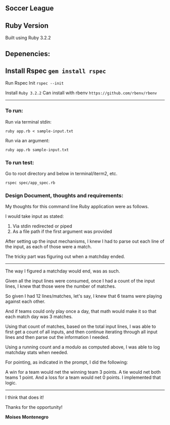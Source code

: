 ## Soccer League

## Ruby Version
Built using Ruby 3.2.2

## Depenencies:

Install Rspec
`gem install rspec`
---

Run Rspec Init
`rspec --init`

Install `Ruby 3.2.2`
Can install with rbenv
`https://github.com/rbenv/rbenv`

---


### To run:

Run via terminal stdin:

`ruby app.rb < sample-input.txt`

Run via an argument:

`ruby app.rb sample-input.txt`


### To run test:
Go to root directory and below in terminal/iterm2, etc.

`rspec spec/app_spec.rb`



### Design Document, thoughts and requirements:

My thoughts for this command line Ruby application were as follows.

I would take input as stated:
1. Via stdin redirected or piped
2. As a file path if the first argument was provided

After setting up the input mechanisms, I knew I had to parse out each line of the input, as each of those were a match.

The tricky part was figuring out when a matchday ended.

---

The way I figured a matchday would end, was as such. 

Given all the input lines were consumed, once I had a count of the
input lines, I knew that those were the number of matches.

So given I had 12 lines/matches, let's say, I knew that 6 teams were playing against each other.

And if teams could only play once a day, that math would make it so that each match day was 3 matches.

Using that count of matches, based on the total input lines, I was able to first get a count of all inputs, and then
continue iterating through all input lines and then parse out the information I needed.

Using a running count and a modulo as computed above, I was able to log matchday stats when needed. 

For pointing, as indicated in the prompt, I did the following:

A win for a team would net the winning team 3 points.
A tie would net both teams 1 point.
And a loss for a team would net 0 points.
I implemented that logic.

---

I think that does it!

Thanks for the opportunity!

**Moises Montenegro**